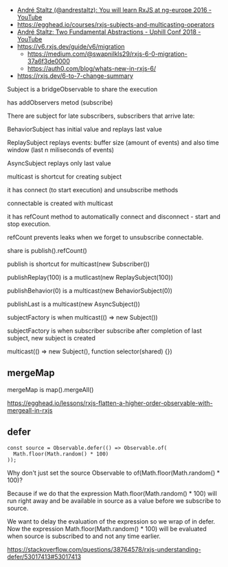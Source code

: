 - [André Staltz (@andrestaltz): You will learn RxJS at ng-europe 2016 - YouTube](https://www.youtube.com/watch?v=uQ1zhJHclvs)
- https://egghead.io/courses/rxjs-subjects-and-multicasting-operators
- [André Staltz: Two Fundamental Abstractions - Uphill Conf 2018 - YouTube](https://www.youtube.com/watch?v=fdol03pcvMA)
- https://v6.rxjs.dev/guide/v6/migration
  - https://medium.com/@swapnilkls29/rxjs-6-0-migration-37a6f3de0000
  - https://auth0.com/blog/whats-new-in-rxjs-6/
- https://rxjs.dev/6-to-7-change-summary

Subject is a bridgeObservable to share the execution

has addObservers metod (subscribe)

There are subject for late subscribers, subscribers that arrive late:

BehaviorSubject has initial value and replays last value

ReplaySubject replays events: buffer size (amount of events) and also time window (last n miliseconds of events)

AsyncSubject replays only last value

multicast is shortcut for creating subject

it has connect (to start execution) and unsubscribe methods

connectable is created with multicast

it has refCount method to automatically connect and disconnect - start and stop execution.

refCount prevents leaks when we forget to unsubscribe connectable.

share is publish().refCount()

publish is shortcut for multicast(new Subscriber())

publishReplay(100) is a mutlicast(new ReplaySubject(100))

publishBehavior(0) is a multicast(new BehaviorSubject(0))

publishLast is a multicast(new AsyncSubject())

subjectFactory is when multicast(() => new Subject())

subjectFactory is when subscriber subscribe after completion of last subject, new subject is created

multicast(() => new Subject(), function selector(shared) {})

## mergeMap

mergeMap is map().mergeAll()

https://egghead.io/lessons/rxjs-flatten-a-higher-order-observable-with-mergeall-in-rxjs

## defer

```
const source = Observable.defer(() => Observable.of(
  Math.floor(Math.random() * 100)
));
```

Why don't just set the source Observable to of(Math.floor(Math.random() \* 100)?

Because if we do that the expression Math.floor(Math.random() \* 100) will run right away and be available in source as a value before we subscribe to source.

We want to delay the evaluation of the expression so we wrap of in defer. Now the expression Math.floor(Math.random() \* 100) will be evaluated when source is subscribed to and not any time earlier.

https://stackoverflow.com/questions/38764578/rxjs-understanding-defer/53017413#53017413

